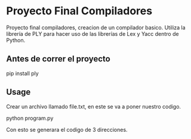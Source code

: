 # Proyecto Final Compiladores

Proyecto final compiladores, creacion de un compilador basico. 
Utiliza la librería de PLY para hacer uso de las librerías de Lex y Yacc dentro de Python.

## Antes de correr el proyecto
pip install ply
## Usage

Crear un archivo llamado file.txt, en este se va a poner nuestro codigo.

python program.py

Con esto se generara el codigo de 3 direcciones.
